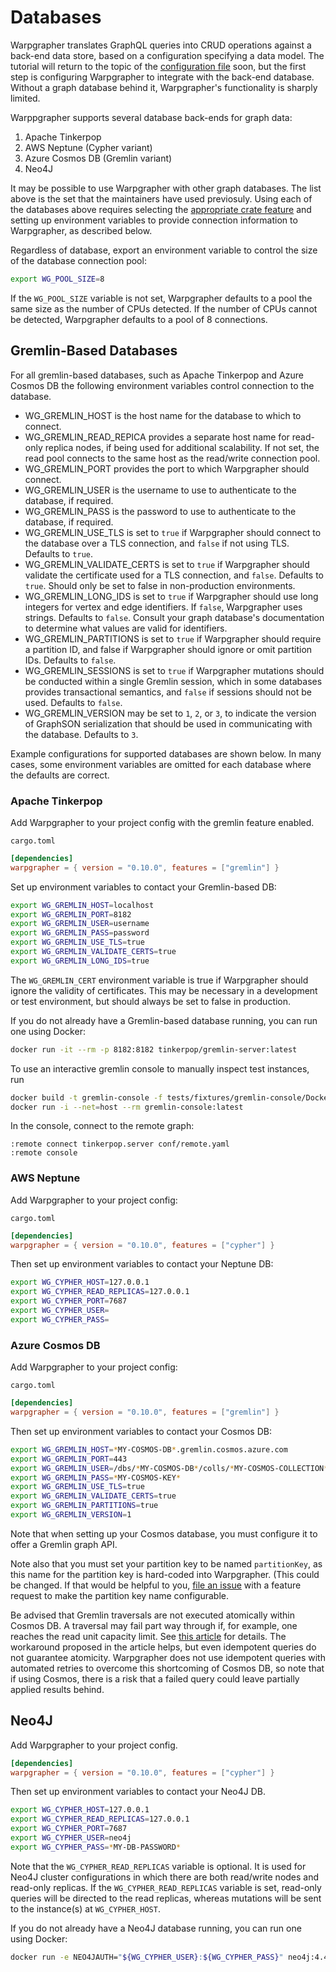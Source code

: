 # Databases

Warpgrapher translates GraphQL queries into CRUD operations against a back-end data store, based on a configuration specifying a data model. The tutorial will return to the topic of the [configuration file](./config.html) soon, but the first step is configuring Warpgrapher to integrate with the back-end database. Without a graph database behind it, Warpgrapher's functionality is sharply limited.

Warppgrapher supports several database back-ends for graph data:

1. Apache Tinkerpop
2. AWS Neptune (Cypher variant)
3. Azure Cosmos DB (Gremlin variant)
4. Neo4J

It may be possible to use Warpgrapher with other graph databases. The list above is the set that the maintainers have used previosuly. Using each of the databases above requires selecting the [appropriate crate feature](./intro.html) and setting up environment variables to provide connection information to Warpgrapher, as described below.

Regardless of database, export an environment variable to control the size of the database 
connection pool:

```bash
export WG_POOL_SIZE=8
```

If the `WG_POOL_SIZE` variable is not set, Warpgrapher defaults to a pool the same size as the 
number of CPUs detected. If the number of CPUs cannot be detected, Warpgrapher defaults to a pool
of 8 connections. 

## Gremlin-Based Databases

For all gremlin-based databases, such as Apache Tinkerpop and Azure Cosmos DB the
following environment variables control connection to the database.

- WG_GREMLIN_HOST is the host name for the database to which to connect.
- WG_GREMLIN_READ_REPICA provides a separate host name for read-only replica nodes, if being 
used for additional scalability. If not set, the read pool connects to the same host as the
read/write connection pool.
- WG_GREMLIN_PORT provides the port to which Warpgrapher should connect.
- WG_GREMLIN_USER is the username to use to authenticate to the database, if required.
- WG_GREMLIN_PASS is the password to use to authenticate to the database, if required.
- WG_GREMLIN_USE_TLS is set to `true` if Warpgrapher should connect to the database over a TLS 
connection, and `false` if not using TLS. Defaults to `true`.
- WG_GREMLIN_VALIDATE_CERTS is set to `true` if Warpgrapher should validate the certificate used
for a TLS connection, and `false`. Defaults to `true`. Should only be set to false in non-production
environments.
- WG_GREMLIN_LONG_IDS is set to `true` if Warpgrapher should use long integers for vertex and edge
identifiers. If `false`, Warpgrapher uses strings. Defaults to `false`. Consult your graph database's documentation to determine what values are valid for identifiers.
- WG_GREMLIN_PARTITIONS is set to `true` if Warpgrapher should require a partition ID, and false if 
Warpgrapher should ignore or omit partition IDs. Defaults to `false`.
- WG_GREMLIN_SESSIONS is set to `true` if Warpgrapher mutations should be conducted within a single
Gremlin session, which in some databases provides transactional semantics, and `false` if sessions 
should not be used. Defaults to `false`.
- WG_GREMLIN_VERSION may be set to `1`, `2`, or `3`, to indicate the version of GraphSON 
serialization that should be used in communicating with the database. Defaults to `3`.

Example configurations for supported databases are shown below. In many cases, some environment 
variables are omitted for each database where the defaults are correct.

### Apache Tinkerpop

Add Warpgrapher to your project config with the gremlin feature enabled.

`cargo.toml`

```toml
[dependencies]
warpgrapher = { version = "0.10.0", features = ["gremlin"] }
```

Set up environment variables to contact your Gremlin-based DB:

```bash
export WG_GREMLIN_HOST=localhost
export WG_GREMLIN_PORT=8182
export WG_GREMLIN_USER=username
export WG_GREMLIN_PASS=password
export WG_GREMLIN_USE_TLS=true
export WG_GREMLIN_VALIDATE_CERTS=true
export WG_GREMLIN_LONG_IDS=true
```

The `WG_GREMLIN_CERT` environment variable is true if Warpgrapher should ignore the validity of 
certificates. This may be necessary in a development or test environment, but should always be set
to false in production.

If you do not already have a Gremlin-based database running, you can run one using Docker:

```bash
docker run -it --rm -p 8182:8182 tinkerpop/gremlin-server:latest
```

To use an interactive gremlin console to manually inspect test instances, run

```bash
docker build -t gremlin-console -f tests/fixtures/gremlin-console/Dockerfile tests/fixtures/gremlin-console
docker run -i --net=host --rm gremlin-console:latest
```

In the console, connect to the remote graph:

```
:remote connect tinkerpop.server conf/remote.yaml
:remote console
```

### AWS Neptune

Add Warpgrapher to your project config:

`cargo.toml`

```toml
[dependencies]
warpgrapher = { version = "0.10.0", features = ["cypher"] }
```

Then set up environment variables to contact your Neptune DB:

```bash
export WG_CYPHER_HOST=127.0.0.1
export WG_CYPHER_READ_REPLICAS=127.0.0.1
export WG_CYPHER_PORT=7687
export WG_CYPHER_USER=
export WG_CYPHER_PASS=
```

### Azure Cosmos DB

Add Warpgrapher to your project config:

`cargo.toml`

```toml
[dependencies]
warpgrapher = { version = "0.10.0", features = ["gremlin"] }
```

Then set up environment variables to contact your Cosmos DB:

```bash
export WG_GREMLIN_HOST=*MY-COSMOS-DB*.gremlin.cosmos.azure.com
export WG_GREMLIN_PORT=443
export WG_GREMLIN_USER=/dbs/*MY-COSMOS-DB*/colls/*MY-COSMOS-COLLECTION*
export WG_GREMLIN_PASS=*MY-COSMOS-KEY*
export WG_GREMLIN_USE_TLS=true
export WG_GREMLIN_VALIDATE_CERTS=true
export WG_GREMLIN_PARTITIONS=true
export WG_GREMLIN_VERSION=1
```

Note that when setting up your Cosmos database, you must configure it to offer a Gremlin graph API.

Note also that you must set your partition key to be named `partitionKey`, as this name for the partition key is hard-coded into Warpgrapher.  (This could be changed. If that would be helpful to you, [file an issue](https://github.com/warpforge/warpgrapher/issues) with a feature request to make the partition key name configurable.

Be advised that Gremlin traversals are not executed atomically within Cosmos DB. A traversal may 
fail part way through if, for example, one reaches the read unit capacity limit.  See 
[this article](https://medium.com/@jayanta.mondal/cosmos-db-graph-gremlin-api-how-to-executing-multiple-writes-as-a-unit-via-a-single-gremlin-2ce82d8bf365) 
for details. The workaround proposed in the article helps, but even idempotent queries do not 
guarantee atomicity.  Warpgrapher does not use idempotent queries with automated retries to overcome
this shortcoming of Cosmos DB, so note that if using Cosmos, there is a risk that a failed query 
could leave partially applied results behind.

## Neo4J

Add Warpgrapher to your project config.

```toml
[dependencies]
warpgrapher = { version = "0.10.0", features = ["cypher"] }
```

Then set up environment variables to contact your Neo4J DB.

```bash
export WG_CYPHER_HOST=127.0.0.1
export WG_CYPHER_READ_REPLICAS=127.0.0.1
export WG_CYPHER_PORT=7687
export WG_CYPHER_USER=neo4j
export WG_CYPHER_PASS=*MY-DB-PASSWORD*
```

Note that the `WG_CYPHER_READ_REPLICAS` variable is optional. It is used for Neo4J cluster 
configurations in which there are both read/write nodes and read-only replicas. If the 
`WG_CYPHER_READ_REPLICAS` variable is set, read-only queries will be directed to the read replicas,
whereas mutations will be sent to the instance(s) at `WG_CYPHER_HOST`.

If you do not already have a Neo4J database running, you can run one using Docker:

```bash
docker run -e NEO4JAUTH="${WG_CYPHER_USER}:${WG_CYPHER_PASS}" neo4j:4.4
```